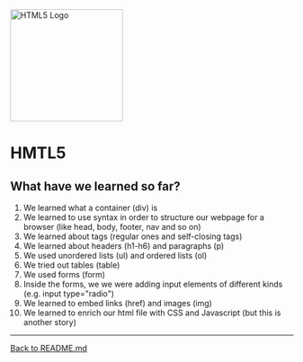<img src="https://cdn.pixabay.com/photo/2016/11/19/22/25/html5-1841458_960_720.png" alt="HTML5 Logo" width="200"/>

# HMTL5
## What have we learned so far?

1. We learned what a container (div) is
2. We learned to use syntax in order to structure our webpage for a browser (like head, body, footer, nav and so on)
3. We learned about tags (regular ones and self-closing tags)
4. We learned about headers (h1-h6) and paragraphs (p)
5. We used unordered lists (ul) and ordered lists (ol)
6. We tried out tables (table)
7. We used forms (form)
8. Inside the forms, we we were adding input elements of different kinds (e.g. input type="radio")
9. We learned to embed links (href) and images (img)
10. We learned to enrich our html file with CSS and Javascript (but this is another story)



---
[Back to README.md](README.md)
